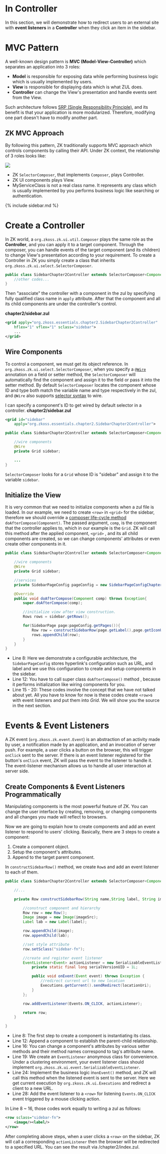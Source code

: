 # In Controller
In this section, we will demonstrate how to redirect users to an
external site with **event listeners** in a **Controller** when they
click an item in the sidebar.

# MVC Pattern
A well-known design pattern is **MVC
(Model-View-Controller)** which separates an application into 3 roles:

* **Model** is responsible for exposing data while performing business
logic which is usually implemented by users.
* **View** is responsible for displaying data which is what ZUL does.
* **Controller** can change the View's presentation and handle events sent from the View.

Such architecture follows [SRP (Single Responsibility Principle)](https://en.wikipedia.org/wiki/Single_responsibility_principle), and its benefit is that your application is more modularized. Therefore, modifying one part doesn't have to modify another part.

## ZK MVC Approach
By following this pattern, ZK traditionally supports MVC approach which controls components by calling their API. Under ZK context, the relationship of 3 roles looks like:

![](images//zk_essentials/images/zk-mvc.png)

* ZK `SelectorComposer`, that implements `Composer`, plays Controller.
* ZK UI components plays View.
* MyServiceClass is not a real class name. It represents any class which is usually implemented by you performs business logic like searching or authentication.


{% include sidebar.md %}


# Create a Controller
In ZK world, a `org.zkoss.zk.ui.util.Composer` plays
the same role as the **Controller**, and you can apply it to a target
component. Through the composer, you can handle events of the target
component (and its children) to change View's presentation according to your requirement. To create a Controller in ZK you simply create a class that inherits `org.zkoss.zk.ui.select.SelectorComposer`.

```java
public class SidebarChapter2Controller extends SelectorComposer<Component>{
    //other codes...
}
```

Then "associate" the controller with a component in the zul by specifying fully qualified class name in `apply` attribute. After that the component and all its child components are under the
controller's control.

**chapter2/sidebar.zul**
```xml
<grid apply="org.zkoss.essentials.chapter2.SidebarChapter2Controller"
    hflex="1" vflex="1" sclass="sidebar">
    ...
</grid>
```


## Wire Components
To control a component, we must get its object reference. In
`org.zkoss.zk.ui.select.SelectorComposer`, when you
specify a [`@Wire`](https://www.zkoss.org/wiki/ZK_Developer%27s_Reference/MVC/Controller/Wire_Components) annotation on a field or setter method, the
`SelectorComposer` will automatically find the component and assign it to the field or pass it into the setter method. By default
`SelectorComposer` locates the component whose ID and type both match the variable name and type respectively in the zul, and `@Wire` also supports [selector syntax](https://www.zkoss.org/wiki/ZK_Developer%27s_Reference/MVC/Controller/Wire_Components) to wire.

I can specify a component's ID to get wired by default selector in a controller.
**chapter2/sidebar.zul**
```xml
<grid id="sidebar"
    apply="org.zkoss.essentials.chapter2.SidebarChapter2Controller">
```


```java
public class SidebarChapter2Controller extends SelectorComposer<Component>{

    //wire components
    @Wire
    private Grid sidebar;

    ...
}
```

`SelectorComposer` looks for a `Grid` whose ID is "sidebar" and assign it to the variable `sidebar`.


## Initialize the View
It is very common that we need to initialize components when a zul file
is loaded. In our example, we need to create `<row>` in `<grid>` for
the sidebar, therefore we should override a [ composer life-cycle
method](http://books.zkoss.org/wiki/ZK%20Developer's%20Reference/MVC/Controller/Composer#Lifecycle)
`doAfterCompose(Component)`. The passed argument, `comp`, is the
component that the controller applies to, which in our example is the
`Grid`. ZK will call this method after the applied component, `<grid>` , and its all child components are created, so we can change components' attributes or even create other components in it.

``` java
public class SidebarChapter2Controller extends SelectorComposer<Component>{

    //wire components
    @Wire
    private Grid sidebar;

    //services
    private SidebarPageConfig pageConfig = new SidebarPageConfigChapter2Impl();

    @Override
    public void doAfterCompose(Component comp) throws Exception{
        super.doAfterCompose(comp);

        //initialize view after view construction.
        Rows rows = sidebar.getRows();

        for(SidebarPage page:pageConfig.getPages()){
            Row row = constructSidebarRow(page.getLabel(),page.getIconUri(),page.getUri());
            rows.appendChild(row);
        }
    }
}
```

-   Line 8: Here we demonstrate a configurable architecture, the
    `SidebarPageConfig` stores hyperlink's configuration such as URL,
    and label and we use this configuration to create and setup
    components in the sidebar.
-   Line 12: You have to call super class `doAfterCompose()` method ,
    because it performs initialization like wiring components for you.
-   Line 15 - 20: These codes involve the concept that we have not
    talked about yet. All you have to know for now is these codes create
    `<row>`s with event listeners and put them into *Grid*. We will
    show you the source in the next section.

# Events & Event Listeners

A ZK event (`org.zkoss.zk.event.Event`) is an
abstraction of an activity made by user, a notification made by an
application, and an invocation of server push. For example, a user
clicks a button on the browser, this will trigger `onClick` sent to the
server. If there is an event listener registered for the button's
`onClick` event, ZK will pass the event to the listener to handle it.
The event-listener mechanism allows us to handle all user interaction at
server side.


## Create Components & Event Listeners Programmatically

Manipulating components is the most powerful feature of ZK. You can
change the user interface by creating, removing, or changing components
and all changes you made will reflect to browsers.

Now we are going to explain how to create components and add an event
listener to respond to users' clicking. Basically, there are 3 steps to
create a component:

1.  Create a component object.
2.  Setup the component's attributes.
3.  Append to the target parent component.

In `constructSidebarRow()` method, we create `Row`s and add an event
listener to each of them.

```java
public class SidebarChapter2Controller extends SelectorComposer<Component>{

    //...

    private Row constructSidebarRow(String name,String label, String imageSrc, final String locationUri) {

        //construct component and hierarchy
        Row row = new Row();
        Image image = new Image(imageSrc);
        Label lab = new Label(label);

        row.appendChild(image);
        row.appendChild(lab);

        //set style attribute
        row.setSclass("sidebar-fn");

        //create and register event listener
        EventListener<Event> actionListener = new SerializableEventListener<Event>() {
            private static final long serialVersionUID = 1L;

            public void onEvent(Event event) throws Exception {
                //redirect current url to new location
                Executions.getCurrent().sendRedirect(locationUri);
            }
        };

        row.addEventListener(Events.ON_CLICK, actionListener);

        return row;
    }

}
```

-   Line 8: The first step to create a component is instantiating its
    class.
-   Line 12: Append a component to establish the parent-child
    relationship.
-   Line 16: You can change a component's attributes by various setter
    methods and their method names correspond to tag's attribute name.
-   Line 19: We create an `EventListener` anonymous class for
    convenience. Under a clustering environment, your event listener
    class should implement `org.zkoss.zk.ui.event.SerializableEventListener`.
-   Line 24: Implement the business logic in`onEvent()` method, and ZK will call this method when the listened event is sent to the server. Here we get current execution by
    `org.zkoss.zk.ui.Executions` and redirect a client to a new URL.
-   Line 28: Add the event listener to a `<row>` for listening
    `Events.ON_CLICK` event triggered by a mouse clicking
    action.

In Line 8 \~ 16, those codes work equally to writing a zul as
follows:

```xml
<row sclass="sidebar-fn">
    <image/><label/>
</row>
```

After completing above steps, when a user clicks a `<row>` on the sidebar,
ZK will call a corresponding `actionListener` then the browser will be
redirected to a specified URL. You can see the result via /chapter2/index.zul.
